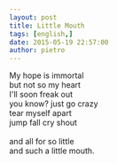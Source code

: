 ```yaml
---
layout: post
title: Little Mouth
tags: [english,]
date: 2015-05-19 22:57:00
author: pietro
---
```

My hope is immortal<br/>but not so my heart<br/>I'll soon freak out<br/>you know? just go crazy<br/>tear myself apart<br/>jump fall cry shout<br/><br/>and all for so little<br/>and such a little mouth.
